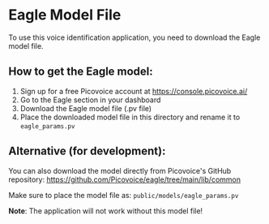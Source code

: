 # Eagle Model File

To use this voice identification application, you need to download the Eagle model file.

## How to get the Eagle model:

1. Sign up for a free Picovoice account at https://console.picovoice.ai/
2. Go to the Eagle section in your dashboard
3. Download the Eagle model file (.pv file)
4. Place the downloaded model file in this directory and rename it to `eagle_params.pv`

## Alternative (for development):

You can also download the model directly from Picovoice's GitHub repository:
https://github.com/Picovoice/eagle/tree/main/lib/common

Make sure to place the model file as: `public/models/eagle_params.pv`

**Note**: The application will not work without this model file! 